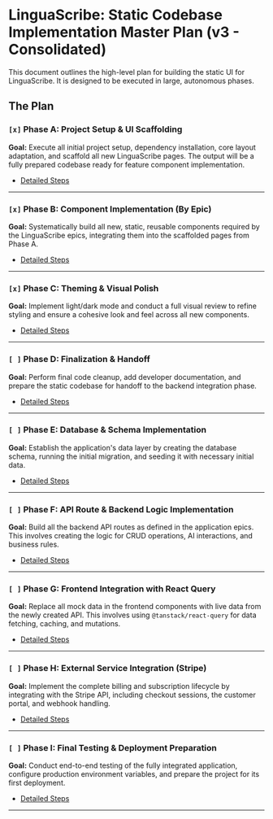 # **LinguaScribe: Static Codebase Implementation Master Plan (v3 - Consolidated)**

This document outlines the high-level plan for building the static UI for LinguaScribe. It is designed to be executed in large, autonomous phases.

## **The Plan**

### `[x]` Phase A: Project Setup & UI Scaffolding

**Goal:** Execute all initial project setup, dependency installation, core layout adaptation, and scaffold all new LinguaScribe pages. The output will be a fully prepared codebase ready for feature component implementation.

- [Detailed Steps](./docs/phases/phase-a-setup-and-scaffolding.md)

---

### `[x]` Phase B: Component Implementation (By Epic)

**Goal:** Systematically build all new, static, reusable components required by the LinguaScribe epics, integrating them into the scaffolded pages from Phase A.

- [Detailed Steps](./docs/phases/phase-b-component-implementation.md)

---

### `[x]` Phase C: Theming & Visual Polish

**Goal:** Implement light/dark mode and conduct a full visual review to refine styling and ensure a cohesive look and feel across all new components.

- [Detailed Steps](./docs/phases/phase-c-theming-and-polish.md)

---

### `[ ]` Phase D: Finalization & Handoff

**Goal:** Perform final code cleanup, add developer documentation, and prepare the static codebase for handoff to the backend integration phase.

- [Detailed Steps](./docs/phases/phase-d-finalization-and-handoff.md)

---

### `[ ]` Phase E: Database & Schema Implementation

**Goal:** Establish the application's data layer by creating the database schema, running the initial migration, and seeding it with necessary initial data.

- [Detailed Steps](./docs/phases/phase-e-database-and-schema.md)

---

### `[ ]` Phase F: API Route & Backend Logic Implementation

**Goal:** Build all the backend API routes as defined in the application epics. This involves creating the logic for CRUD operations, AI interactions, and business rules.

- [Detailed Steps](./docs/phases/phase-f-api-implementation.md)

---

### `[ ]` Phase G: Frontend Integration with React Query

**Goal:** Replace all mock data in the frontend components with live data from the newly created API. This involves using `@tanstack/react-query` for data fetching, caching, and mutations.

- [Detailed Steps](./docs/phases/phase-g-frontend-integration.md)

---

### `[ ]` Phase H: External Service Integration (Stripe)

**Goal:** Implement the complete billing and subscription lifecycle by integrating with the Stripe API, including checkout sessions, the customer portal, and webhook handling.

- [Detailed Steps](./docs/phases/phase-h-stripe-integration.md)

---

### `[ ]` Phase I: Final Testing & Deployment Preparation

**Goal:** Conduct end-to-end testing of the fully integrated application, configure production environment variables, and prepare the project for its first deployment.

- [Detailed Steps](./docs/phases/phase-i-testing-and-deployment.md)

---
